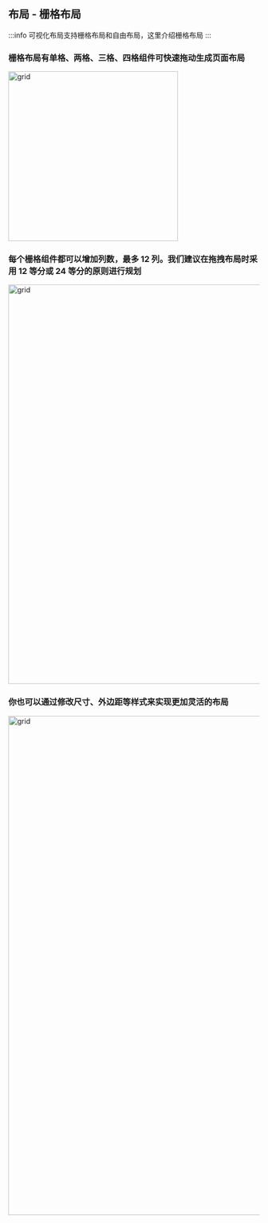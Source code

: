 ## 布局 - 栅格布局

:::info
可视化布局支持栅格布局和自由布局，这里介绍栅格布局
:::

### 栅格布局有单格、两格、三格、四格组件可快速拖动生成页面布局

<img src="../../../images/help/grid1.png" alt="grid" width="340" class="help-img">

### 每个栅格组件都可以增加列数，最多 12 列。我们建议在拖拽布局时采用 12 等分或 24 等分的原则进行规划

<img src="../../../images/help/grid2.png" alt="grid" width="800" class="help-img">

### 你也可以通过修改尺寸、外边距等样式来实现更加灵活的布局

<img src="../../../images/help/grid3.png" alt="grid" width="1000">
